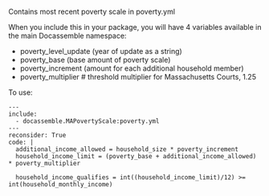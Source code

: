 Contains most recent poverty scale in poverty.yml

When you include this in your package, you will have 4 variables
available in the main Docassemble namespace:

* poverty_level_update (year of update as a string)
* poverty_base (base amount of poverty scale)
* poverty_increment (amount for each additional household member)
*  poverty_multiplier # threshold multiplier for Massachusetts Courts, 1.25

To use: 

```
---
include:
  - docassemble.MAPovertyScale:poverty.yml
---
reconsider: True
code: |
  additional_income_allowed = household_size * poverty_increment
  household_income_limit = (poverty_base + additional_income_allowed) * poverty_multiplier

  household_income_qualifies = int((household_income_limit)/12) >=  int(household_monthly_income)
```